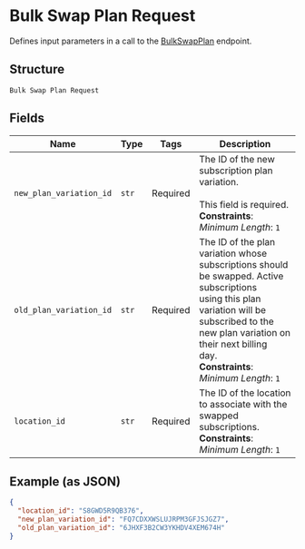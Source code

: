 
# Bulk Swap Plan Request

Defines input parameters in a call to the
[BulkSwapPlan](../../doc/api/subscriptions.md#bulk-swap-plan) endpoint.

## Structure

`Bulk Swap Plan Request`

## Fields

| Name | Type | Tags | Description |
|  --- | --- | --- | --- |
| `new_plan_variation_id` | `str` | Required | The ID of the new subscription plan variation.<br><br>This field is required.<br>**Constraints**: *Minimum Length*: `1` |
| `old_plan_variation_id` | `str` | Required | The ID of the plan variation whose subscriptions should be swapped. Active subscriptions<br>using this plan variation will be subscribed to the new plan variation on their next billing<br>day.<br>**Constraints**: *Minimum Length*: `1` |
| `location_id` | `str` | Required | The ID of the location to associate with the swapped subscriptions.<br>**Constraints**: *Minimum Length*: `1` |

## Example (as JSON)

```json
{
  "location_id": "S8GWD5R9QB376",
  "new_plan_variation_id": "FQ7CDXXWSLUJRPM3GFJSJGZ7",
  "old_plan_variation_id": "6JHXF3B2CW3YKHDV4XEM674H"
}
```

